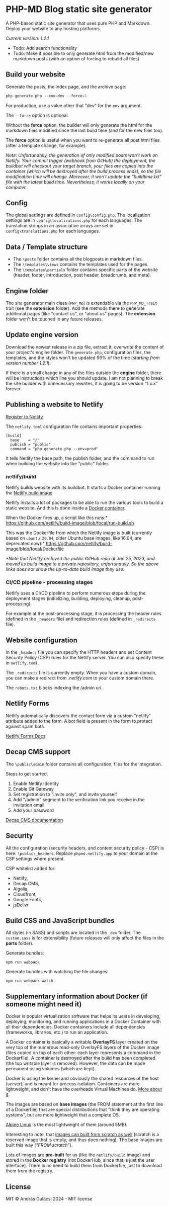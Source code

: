 # PHP-MD Blog static site generator

A PHP-based static site generator that uses pure PHP and Markdown. Deploy your website to any hosting platforms.

_Current version: 1.2.1_

- Todo: Add search functionality
- Todo: Make it possible to only generate html from the modified/new markdown posts (with an option of forcing to
  rebuild all files)


## Build your website

Generate the posts, the index page, and the archive page:

```php
php generate.php --env=dev --force=1
```

For production, use a value other that "dev" for the `env` argument.

The `--force` option is optional.

Without the **force** option, the builder will only generate the html for the markdown files modified since the last 
build time (and for the new files too).

The **force** option is useful when you want to re-generate all post html files (after a template change, for example).

_Note: Unfortunately, the generation of only modified posts won't work on Netlify. Your commit trigger (webhook from
GitHub) the deployment, the buildbot will checkout your target branch, your files are copied into the container
(which will be destroyed after the build process ends), so the file modification time will change. Moreover, it won't
update the "buildtime.txt" file with the latest build time. Nevertheless, it works locally on your computer._


## Config

The global settings are defined in `config\config.php`.
The localization settings are in `config\localizations.php` for each languages.
The translation strings in an associative arrays are set in `config\translations.php` for each languages.

## Data / Template structure

- The `\posts` folder contains all the blogposts in markdown files.
- The `\templates\views` contains the templates used for the pages.
- The `\templates\partials` folder contains specific parts of the website (header, footer, introduction, post header,
  breadcrumb, and meta).

## Engine folder

The site generator main class (`PHP_MD`) is extendable via the `PHP_MD_Trait` trait (see the **extension** folder).
Add the methods there to generate additional pages (like "contact us", or "about us" pages).
The **extension** folder won't be touched in any future releases.

## Update engine version

Download the newest release in a zip file, extract it, overwrite the content of your project's engine folder.
The `generate.php`, configuration files, the templates, and the styles won't be updated 99% of the time (_starting 
from version number 1.2.1_).

If there is a small change in any of the files outside the **engine** folder, there will be instructions which line 
you should update. I am not planning to break the site builder with unnecessary rewrites, it is going to be version "1.x.x" forever.

## Publishing a website to Netlify

[Register to Netlify](https://www.netlify.com/)

The `netlify.toml` configuration file contains important properties:

```raw
[build]
  base    = "/"
  publish = "public"
  command = "php generate.php --env=prod"
```

It tells Netlify the base path, the publish folder, and the command to run when building the website into the "public"
folder.


### netlify/build

Netlify builds website with its buildbot. It starts a Docker container running
the [Netlify build image](https://hub.docker.com/r/netlify/build/#!)

Netlify installs a lot of packages to be able to run the various tools to build a static
website. And this is done inside a [Docker container](https://docs.docker.com/get-started/).

When the Docker fires up, a script like this runs:*
https://github.com/netlify/build-image/blob/focal/run-build.sh

This was the Dockerfile from which the Netlify image is built (currently based on `ubuntu:20.04`, older Ubuntu base
images, like 16.04, are deprecated now):*
https://github.com/netlify/build-image/blob/focal/Dockerfile

_*Note that Netlify archived the public GitHub repo at Jan 25, 2023, and moved its build image to a private repository,
unfortunately.
So the above links does not show the up-to-date build image they use._

### CI/CD pipeline - processing stages

Netlify uses a CI/CD pipeline to perform numerous steps during the deployment stages (initializing, building, deploying,
cleanup, post-processing).

For example at the post-processing stage, it is processing the header rules (defined in the `_headers` file) and
redirection rules (defined in `_redirects` file).

## Website configuration

In the `_headers` file you can specify the HTTP headers and set Content Security Policy (CSP) rules for the
Netlify server. You can also specify these in `netlify.toml`.

The `_redirects` file is currently empty. When you have a custom domain, you can make a redirect from _.netlify.com_ to
your custom domain there.

The `robots.txt` blocks indexing the /admin url.

## Netlify Forms

Netlify automatically discovers the contact form via a custom "netlify" attribute added to the form. A bot field is
present
in the form to protect against spam bots.

[Netlify Forms Docs](https://docs.netlify.com/forms/setup/)

## Decap CMS support

The `\public\admin` folder contains all configuration, files for the integration.

Steps to get started:

1. Enable Netlify Identity
2. Enable Git Gateway
3. Set registration to "invite only", and invite yourself
4. Add "/admin" segment to the verification link you receive in the invitation email
5. Add your password

[Decap CMS documentation](https://decapcms.org/docs/choosing-a-backend/#setup-on-netlify)

## Security

All the configuration (security headers, and content security policy - CSP) is here: `\public\_headers`.
Replace `phpmd.netlify.app` to your domain at the CSP settings where present.

CSP whitelist added for:

- Netlify,
- Decap CMS,
- Algolia,
- Cloudfront,
- Google Fonts,
- jsDelivr

## Build CSS and JavaScript bundles

All styles (in SASS) and scripts are located in the `_dev` folder.
The `custom.sass` is for extensibility (future releases will only affect the files in the **parts** folder).

Generate bundles:

```
npm run webpack
```

Generate bundles with watching the file changes:

```
npm run webpack-watch
```

## Supplementary information about Docker (if someone might need it)

Docker is popular virtualization software that helps its users in developing, deploying, monitoring, and running
applications in a Docker Container with all their dependencies. Docker containers include all dependencies (frameworks,
libraries, etc.) to run an application.

A Docker container is basically a writable **OverlayFS** layer created on the very top of the numerous
read-only OverlayFS layers of the Docker image (files copied on top of each other: each layer represents a command in
the Dockerfile). A container is destroyed after the build has been completed (the top writable layer is removed).
However, the data can be made permanent using volumes (which are kept).

Docker is using the kernel and obviously the shared resources of the host (server), and is meant for process
isolation. Containers are more lightweight, and don't have the overheads Virtual Machines
do. [More about it](https://www.simplilearn.com/tutorials/docker-tutorial/docker-vs-virtual-machine).

The images are based on **base images** (the FROM statement at the first line of a Dockerfile) that are special
distributions that "think they are operating systems", but are more lightweight that a complete OS.

[Alpine Linux](https://hub.docker.com/_/alpine/) is the most lightweight of them (around 5MB).

Interesting to note,
that [images can built from scratch as well](https://codeburst.io/docker-from-scratch-2a84552470c8) (scratch is a
reserved image that is empty, and thus does nothing). The base images are built this way (_"FROM scratch"_).

Lots of images are **pre-built** for us (like the `netlify/build` image) and stored in the **Docker registry** (not
DockerHub, since that is just the user interface). There is no need to build them from Dockerfile, just to download them
from the registry.

## License

MIT © András Gulácsi 2024 - MIT license
